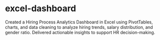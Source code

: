 # excel-dashboard
Created a Hiring Process Analytics Dashboard in Excel using PivotTables, charts, and data cleaning to analyze hiring trends, salary distribution, and gender ratio. Delivered actionable insights to support HR decision-making.
